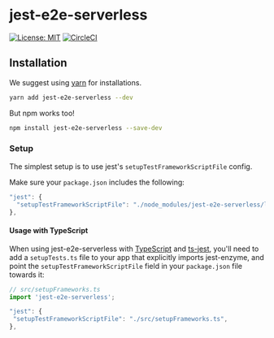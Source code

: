 # jest-e2e-serverless

[![License: MIT](https://img.shields.io/badge/License-MIT-yellow.svg)](https://opensource.org/licenses/MIT)
[![CircleCI](https://circleci.com/gh/erezrokah/jest-e2e-serverless.svg?style=svg)](https://circleci.com/gh/erezrokah/jest-e2e-serverless)

## Installation

We suggest using [yarn](https://github.com/yarnpkg/yarn) for installations.

```bash
yarn add jest-e2e-serverless --dev
```

But npm works too!

```bash
npm install jest-e2e-serverless --save-dev
```

### Setup

The simplest setup is to use jest's `setupTestFrameworkScriptFile` config.

Make sure your `package.json` includes the following:

```js
"jest": {
  "setupTestFrameworkScriptFile": "./node_modules/jest-e2e-serverless/lib/index.js",
},
```

#### Usage with TypeScript

When using jest-e2e-serverless with [TypeScript](http://typescriptlang.org/) and [ts-jest](https://github.com/kulshekhar/ts-jest), you'll need to add a `setupTests.ts` file to your app that explicitly imports jest-enzyme, and point the `setupTestFrameworkScriptFile` field in your `package.json` file towards it:

```typescript
// src/setupFrameworks.ts
import 'jest-e2e-serverless';
```

```js
"jest": {
 "setupTestFrameworkScriptFile": "./src/setupFrameworks.ts",
},
```
